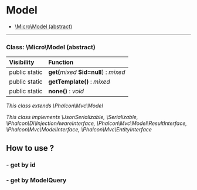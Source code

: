 # Model

- [\Micro\Model (abstract)](#class-micromodel-abstract)

<hr />

### Class: \Micro\Model (abstract)

| Visibility | Function |
|:-----------|:---------|
| public static | <strong>get(</strong><em>mixed</em> <strong>$id=null</strong>)</strong> : <em>mixed</em> |
| public static | <strong>getTemplate()</strong> : <em>mixed</em> |
| public static | <strong>none()</strong> : <em>void</em> |

*This class extends \Phalcon\Mvc\Model*

*This class implements \JsonSerializable, \Serializable, \Phalcon\Di\InjectionAwareInterface, \Phalcon\Mvc\Model\ResultInterface, \Phalcon\Mvc\ModelInterface, \Phalcon\Mvc\EntityInterface*





## How to use ? 

### - get by id 

### - get by ModelQuery